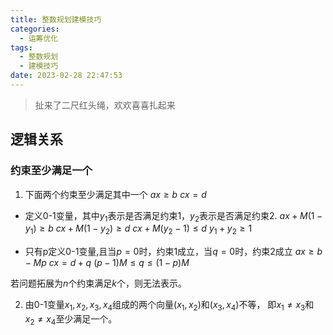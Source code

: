 ```yaml
---
title: 整数规划建模技巧
categories:
  - 运筹优化
tags:
  - 整数规划
  - 建模技巧
date: 2023-02-28 22:47:53
---
```

> 扯来了二尺红头绳，欢欢喜喜扎起来

## 逻辑关系
### 约束至少满足一个
1. 下面两个约束至少满足其中一个
$ax\geq b$
$cx= d$

- 定义0-1变量，其中$y_1$表示是否满足约束1，$y_2$表示是否满足约束2.
$ax + M(1-y_{1}) \geq b$
$cx + M(1-y_{2}) \geq d$
$cx + M(y_{2}-1) \leq d$
$y_{1} + y_{2} \geq 1$

- 只有p定义0-1变量,且当$p=0$时，约束1成立，当$q=0$时，约束2成立
$ax \geq b - Mp$
$cx = d + q$
$(p-1)M \leq q \leq (1-p)M$

若问题拓展为$n$个约束满足$k$个，则无法表示。

2. 由0-1变量$x_1, x_2, x_3, x_4$组成的两个向量$(x_1, x_2)$和$(x_3,x_4)$不等，
即$x_1\neq x_3$和$x_2\neq x_4$至少满足一个。

